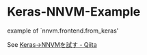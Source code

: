 # Keras-NNVM-Example

example of `nnvm.frontend.from_keras'

See [Keras→NNVMを試す - Qiita](https://qiita.com/tkat0/items/696500bf902cc9fa5cab)

